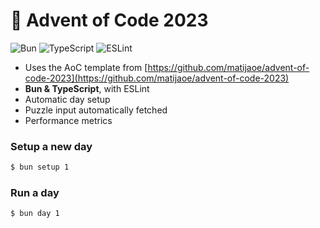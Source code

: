 # 🎄 Advent of Code 2023

![Bun](https://img.shields.io/badge/Bun-%23000000.svg?style=for-the-badge&logo=bun&logoColor=white) ![TypeScript](https://img.shields.io/badge/typescript-%23007ACC.svg?style=for-the-badge&logo=typescript&logoColor=white)
![ESLint](https://img.shields.io/badge/ESLint-4B3263?style=for-the-badge&logo=eslint&logoColor=white)

- Uses the AoC template from [https://github.com/matijaoe/advent-of-code-2023](https://github.com/matijaoe/advent-of-code-2023)
- **Bun & TypeScript**, with ESLint
- Automatic day setup
- Puzzle input automatically fetched
- Performance metrics


### Setup a new day

```sh
$ bun setup 1
```

### Run a day

```sh
$ bun day 1
```